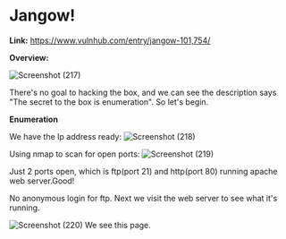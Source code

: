 <h1>Jangow!</h1>

<b>Link:</b> https://www.vulnhub.com/entry/jangow-101,754/

<b>Overview:</b>

![Screenshot (217)](https://github.com/user-attachments/assets/545a933c-55ff-4627-9a5d-c1bffdef8338)

There's no goal to hacking the box, and we can see the description says "The secret to the box is enumeration". So let's begin.

<b>Enumeration</b>

We have the Ip address ready:
![Screenshot (218)](https://github.com/user-attachments/assets/dac57ffa-fb5b-489c-bb12-fa2ccb93f14c)

Using nmap to scan for open ports:
![Screenshot (219)](https://github.com/user-attachments/assets/db6dca07-7ad9-4a5c-a61c-5df8a364e912)

Just 2 ports open, which is ftp(port 21) and http(port 80) running apache web server.Good!

No anonymous login for ftp. Next we visit the web server to see what it's running.

![Screenshot (220)](https://github.com/user-attachments/assets/6de217ae-a1b4-42fd-87d4-d49462e4e0b8)
We see this page. 
